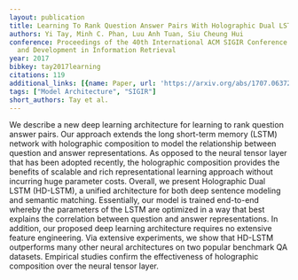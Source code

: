 ```yaml
---
layout: publication
title: Learning To Rank Question Answer Pairs With Holographic Dual LSTM Architecture
authors: Yi Tay, Minh C. Phan, Luu Anh Tuan, Siu Cheung Hui
conference: Proceedings of the 40th International ACM SIGIR Conference on Research
  and Development in Information Retrieval
year: 2017
bibkey: tay2017learning
citations: 119
additional_links: [{name: Paper, url: 'https://arxiv.org/abs/1707.06372'}]
tags: ["Model Architecture", "SIGIR"]
short_authors: Tay et al.
---
```

We describe a new deep learning architecture for learning to rank question
answer pairs. Our approach extends the long short-term memory (LSTM) network
with holographic composition to model the relationship between question and
answer representations. As opposed to the neural tensor layer that has been
adopted recently, the holographic composition provides the benefits of scalable
and rich representational learning approach without incurring huge parameter
costs. Overall, we present Holographic Dual LSTM (HD-LSTM), a unified
architecture for both deep sentence modeling and semantic matching.
Essentially, our model is trained end-to-end whereby the parameters of the LSTM
are optimized in a way that best explains the correlation between question and
answer representations. In addition, our proposed deep learning architecture
requires no extensive feature engineering. Via extensive experiments, we show
that HD-LSTM outperforms many other neural architectures on two popular
benchmark QA datasets. Empirical studies confirm the effectiveness of
holographic composition over the neural tensor layer.